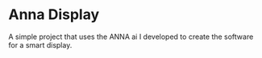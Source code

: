 # Anna Display

A simple project that uses the ANNA ai I developed to create the software for a smart display.

